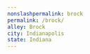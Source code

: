 ```yaml
---
﻿nonslashpermalink: brock
permalink: /brock/
alley: Brock
city: Indianapolis
state: Indiana
---
```


